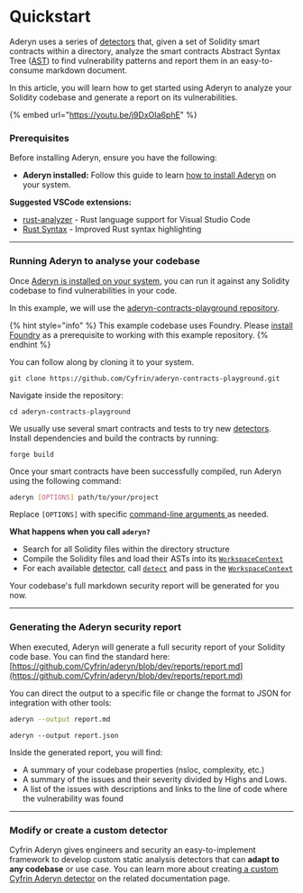 # Quickstart

Aderyn uses a series of [detectors](../detectors-quickstart/) that, given a set of Solidity smart contracts within a directory, analyze the smart contracts Abstract Syntax Tree ([AST](../what-is-an-ast.md)) to find vulnerability patterns and report them in an easy-to-consume markdown document.

In this article, you will learn how to get started using Aderyn to analyze your Solidity codebase and generate a report on its vulnerabilities.

{% embed url="https://youtu.be/j9DxOIa6phE" %}

### Prerequisites

Before installing Aderyn, ensure you have the following:

* **Aderyn installed:** Follow this guide to learn [how to install Aderyn](installation.md) on your system.

**Suggested VSCode extensions:**

* [rust-analyzer](https://marketplace.visualstudio.com/items?itemName=rust-lang.rust-analyzer) - Rust language support for Visual Studio Code
* [Rust Syntax](https://marketplace.visualstudio.com/items?itemName=dustypomerleau.rust-syntax) - Improved Rust syntax highlighting

***

### Running Aderyn to analyse your codebase

Once [Aderyn is installed on your system](installation.md), you can run it against any Solidity codebase to find vulnerabilities in your code.

In this example, we will use the [aderyn-contracts-playground repository](https://github.com/Cyfrin/aderyn-contracts-playground).

{% hint style="info" %}
This example codebase uses Foundry. Please [install Foundry](https://book.getfoundry.sh/getting-started/installation) as a prerequisite to working with this example repository.
{% endhint %}

You can follow along by cloning it to your system.

```
git clone https://github.com/Cyfrin/aderyn-contracts-playground.git
```

Navigate inside the repository:

```
cd aderyn-contracts-playground
```

We usually use several smart contracts and tests to try new [detectors](../what-is-a-detector.md). Install dependencies and build the contracts by running:

```
forge build
```

Once your smart contracts have been successfully compiled, run Aderyn using the following command:

```bash
aderyn [OPTIONS] path/to/your/project
```

Replace `[OPTIONS]` with specific [command-line arguments ](../cli-options.md)as needed.

**What happens when you call `aderyn?`**

* Search for all Solidity files within the directory structure
* Compile the Solidity files and load their ASTs into its [`WorkspaceContext`](../detectors-quickstart/detectors-api-reference/workspacecontext.md)
* For each available [detector](../detectors-quickstart/), call [`detect`](../detectors-quickstart/detectors-api-reference/detect.md) and pass in the [`WorkspaceContext`](../detectors-quickstart/detectors-api-reference/workspacecontext.md)

Your codebase's full markdown security report will be generated for you now.

***

### Generating the Aderyn security report

When executed, Aderyn will generate a full security report of your Solidity code base. You can find the standard here: [https://github.com/Cyfrin/aderyn/blob/dev/reports/report.md](https://github.com/Cyfrin/aderyn/blob/dev/reports/report.md)

You can direct the output to a specific file or change the format to JSON for integration with other tools:

```bash
aderyn --output report.md
```

```
aderyn --output report.json
```

Inside the generated report, you will find:

* A summary of your codebase properties (nsloc, complexity, etc.)
* A summary of the issues and their severity divided by Highs and Lows.
* A list of the issues with descriptions and links to the line of code where the vulnerability was found

***

### Modify or create a custom detector

Cyfrin Aderyn gives engineers and security an easy-to-implement framework to develop custom static analysis detectors that can **adapt to any codebase** or use case. You can learn more about creating[ a custom Cyfrin Aderyn detector](../detectors-quickstart/) on the related documentation page.
